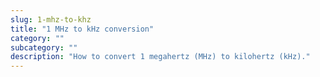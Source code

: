 ```yaml
---
slug: 1-mhz-to-khz
title: "1 MHz to kHz conversion"
category: ""
subcategory: ""
description: "How to convert 1 megahertz (MHz) to kilohertz (kHz)."
---
```


